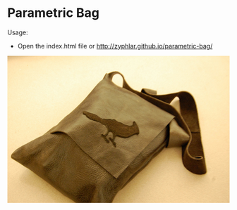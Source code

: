 Parametric Bag
==============

Usage:
  - Open the index.html file or http://zyphlar.github.io/parametric-bag/

![Image of Parametric Bag](bag.jpg?raw=true)
